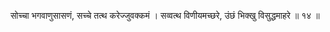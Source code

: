 सोच्चा भगवाणुसासणं, सच्चे तत्थ करेज्जुवक्कमं । 
सव्वत्थ विणीयमच्छरे, उंछं भिक्खु विसुद्धमाहरे ॥ १४ ॥